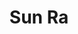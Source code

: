 ---
pid: rs243
title: Sun Ra
location_transcription: 
coordinates: "[-75.164497263019, 39.953767001851]"
zipcode: '19104'
gen_neighborhood: West Philadelphia
neighborhood: University City,Belmont,Parkside,Powelton Village
outside_phl: 
age: '32'
age_range: 30-39
instagram: 
image_file_name: rs_243.jpg
proposal_transcription: |-
  Sun RA
  Where Rizzo is
topic: Unknown
topic_summary: '0'
type: Other No Form
keywords_other: 
credit: 
image_labels: 
twitter: 
facebook: 
permalink: "/monuments/rs243/"
layout: item-page
---